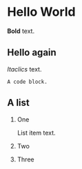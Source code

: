 # Hello World

**Bold** text.

## Hello again

*Itaclics* text.

```
A code block.
```

## A list

1. One

   List item text.

1. Two

1. Three

